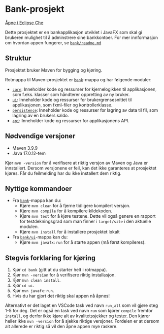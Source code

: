 # Bank-prosjekt

[Åpne i Eclipse Che](https://che.stud.ntnu.no/#https://gitlab.stud.idi.ntnu.no/it1901/groups-2024/gr2422/gr2422?new)

Dette prosjektet er en bankapplikasjon utviklet i JavaFX som skal gi brukeren mulighet til å adminstrere sine bankkontoer. For mer innformasjon om hvordan appen fungerer, se [`bank/readme.md`](bank/readme.md)

## Struktur
Prosjektet bruker Maven for bygging og kjøring. 

Rotmappa til Maven-prosjektet er [`bank`](bank)-mappa og har følgende moduler: 
- [`core`](bank/core): Inneholder kode og ressurser for kjernelogikken til applikasjonen, som f.eks. klasser som håndterer oppretting av ny bruker. 
- [`ui`](bank/ui): Inneholder kode og ressurser for brukergrensesnittet til applikasjonen, som fxml-filer og kontrollerklasse. 
- [`persistence`](bank/persistence): Inneholder kode og ressurser for lagring av data til fil, som lagring av en brukers saldo. 
- [`api`](bank/api): Inneholder kode og ressurser for applikasjonens API. 

## Nødvendige versjoner
- Maven 3.9.9
- Java 17.0.12-tem

Kjør `mvn -version` for å verifisere at riktig versjon av Maven og Java er innstallert. Dersom versjonene er feil, kan det ikke garanteres at prosjektet kjøres. Får du feilmelding har du ikke installert dem riktig.

## Nyttige kommandoer
- Fra [`bank`](bank)-mappa kan du:
  - Kjøre `mvn clean` for å fjerne tidligere kompilert versjon.
  - Kjøre `mvn compile` for å kompilere kildekoden.
  - Kjøre `mvn test` for å kjøre testene. Dette vil også genere en rapport for testdekningsgrad som man finner i `target/site` i den aktuelle modulen.
  - Kjøre `mvn install` for å installere prosjektet lokalt
- Fra [`bank/ui`](bank/ui)-mappa kan du:
  - Kjøre `mvn javafx:run` for å starte appen (må først kompileres).

## Stegvis forklaring for kjøring
1. Kjør `cd bank` (gitt at du starter helt i rotmappa).
2. Kjør `mvn -version` for å verifisere riktig installasjon.
3. Kjør `mvn clean install`.
4. Kjør `cd ui`.
5. Kjør `mvn javafx:run`.
6. Hvis du har gjort det riktig skal appen nå åpnes!

Alternativt er det laget en VSCode task ved navn `run_all` som vil gjøre steg 1-5 for deg. 
Det er også en task ved navn `run` som kjører `compile` fremfor `install`, og derfor ikke kjøre alt av kvalitetssjekker og tester. Den kjører heller ikke `mvn -version` for å sjekke riktige versjoner. Fordelen er at dersom alt allerede er riktig så vil den åpne appen mye raskere. 